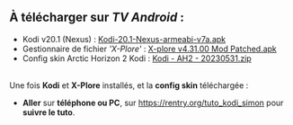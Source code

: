 ## À télécharger sur ***TV Android*** :

 - Kodi v20.1 (Nexus) : [Kodi-20.1-Nexus-armeabi-v7a.apk](https://mirrors.kodi.tv/releases/android/arm/kodi-20.1-Nexus-armeabi-v7a.apk?https=11)
 - Gestionnaire de fichier *'X-Plore'* : [X-plore v4.31.00 Mod Patched.apk](X-plore%20v4.31.00%20Mod%20Patched.apk)
 - Config skin Arctic Horizon 2 Kodi : [Kodi - AH2 - 20230531.zip](https://dl.dropboxusercontent.com/s/yu8wlbdz6y9c6bp/Kodi%20-%20AH2%20-%2020230531.zip?dl=0)
 <br><br>

Une fois **Kodi** et **X-Plore** installés, et la **config skin** téléchargée :<br>
- **Aller** sur **téléphone ou PC**, sur https://rentry.org/tuto_kodi_simon pour **suivre le tuto**.





<!--Update Skin 20220908 : <a href="http://teelone.github.io/TiviMate_backup_20221006_v4610.tmb">TiviMate_backup_20221006_v4610.tmb</a><br>
 - Si tu ne sais pas comment/où transferer, suis la <a href="https://rentry.org/tuto_kodi_simon#une-fois-kodi-et-x-plore-install%C3%A9s-et-la-config-skin-t%C3%A9l%C3%A9charg%C3%A9e" style="text-decoration:none">1ère partie du tuto.</a> -->

